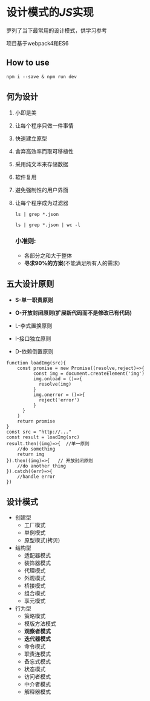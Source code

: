 # 设计模式的*JS*实现

罗列了当下最常用的设计模式，供学习参考

项目基于webpack4和ES6

## How to use

`npm i --save & npm run dev`

## 何为设计
1. 小即是美
2. 让每个程序只做一件事情
3. 快速建立原型
4. 舍弃高效率而取可移植性
5. 采用纯文本来存储数据 
6. 软件复用
7. 避免强制性的用户界面
8. 让每个程序成为过滤器
    
   `ls | grep *.json` 
   
   `ls | grep *.json | wc -l`
   
   ### 小准则:
   + 各部分之和大于整体
   + **寻求90%的方案**(不能满足所有人的需求)
   
   
## 五大设计原则
+ **S-单一职责原则**

+ **O-开放封闭原则(扩展新代码而不是修改已有代码)**

+ L-李式置换原则

+ I-接口独立原则

+ D-依赖倒置原则   

```
function loadImg(src){
    const promise = new Promise((resolve,reject)=>{
          const img = document.createElement('img')
          img.onload = ()=>{
            resolve(img)
          }   
          img.onerror = ()=>{
            reject('error')
          }
      }
    )
    return promise
}
const src = "http://..."
const result = loadImg(src)
result.then((img)=>{  //单一原则
    //do something
    return img
}).then((img)=>{   // 开放封闭原则
    //do another thing
}).catch((err)=>{
    //handle error
})
```

## 设计模式
+ 创建型
    - 工厂模式
    - 单例模式
    - 原型模式(拷贝)
+ 结构型
    - 适配器模式
    - 装饰器模式
    - 代理模式
    - 外观模式
    - 桥接模式
    - 组合模式
    - 享元模式
+ 行为型
    - 策略模式
    - 模版方法模式
    - **观察者模式**
    - **迭代器模式**
    - 命令模式
    - 职责连模式
    - 备忘式模式
    - 状态模式
    - 访问者模式
    - 中介者模式
    - 解释器模式
    


